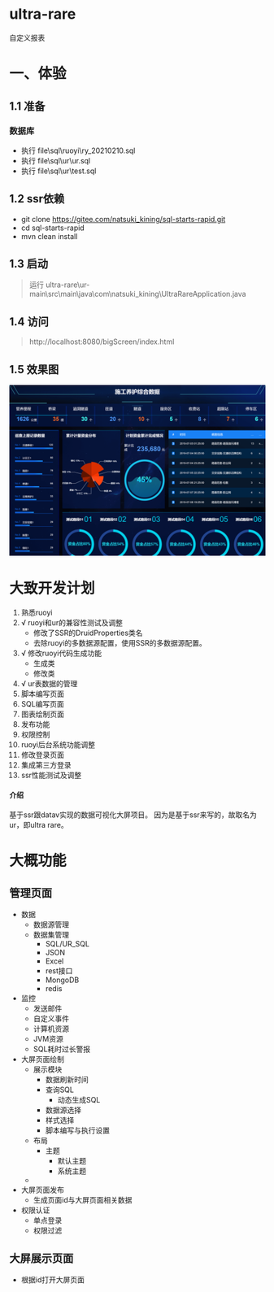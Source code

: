 # ultra-rare
自定义报表

# 一、体验
## 1.1 准备
### 数据库
* 执行 file\sql\ruoyi\ry_20210210.sql
* 执行 file\sql\ur\ur.sql
* 执行 file\sql\ur\test.sql

## 1.2 ssr依赖
* git clone https://gitee.com/natsuki_kining/sql-starts-rapid.git
* cd sql-starts-rapid
* mvn clean install

## 1.3 启动
> 运行 ultra-rare\ur-main\src\main\java\com\natsuki_kining\UltraRareApplication.java

## 1.4 访问
> http://localhost:8080/bigScreen/index.html

## 1.5 效果图
![test-index.html](file/image/test-index.png)

# 大致开发计划
1. 熟悉ruoyi
2. √ ruoyi和ur的兼容性测试及调整
    * 修改了SSR的DruidProperties类名
    * 去除ruoyi的多数据源配置，使用SSR的多数据源配置。
3. √ 修改ruoyi代码生成功能
    * 生成类
    * 修改类
4. √ ur表数据的管理
5. 脚本编写页面
6. SQL编写页面
7. 图表绘制页面
8. 发布功能
9. 权限控制
10. ruoyi后台系统功能调整
11. 修改登录页面
12. 集成第三方登录
13. ssr性能测试及调整


#### 介绍
基于ssr跟datav实现的数据可视化大屏项目。
因为是基于ssr来写的，故取名为ur，即ultra rare。



# 大概功能

## 管理页面
* 数据
    * 数据源管理
    * 数据集管理
        * SQL/UR_SQL
        * JSON
        * Excel
        * rest接口
        * MongoDB
        * redis
* 监控
    * 发送邮件
    * 自定义事件
    * 计算机资源
    * JVM资源
    * SQL耗时过长警报        
* 大屏页面绘制
    * 展示模块
        * 数据刷新时间
        * 查询SQL
            * 动态生成SQL
        * 数据源选择
        * 样式选择 
        * 脚本编写与执行设置
    * 布局
        * 主题
            * 默认主题
            * 系统主题
    * 
* 大屏页面发布
    * 生成页面id与大屏页面相关数据
* 权限认证
    * 单点登录
    * 权限过滤    
## 大屏展示页面
* 根据id打开大屏页面